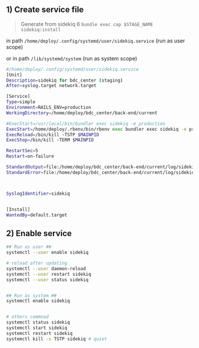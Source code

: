 ## 1) Create service file
> Generate from sidekiq 6 `bundle exec cap $STAGE_NAME sidekiq:install`

in path `/home/deploy/.config/systemd/user/sidekiq.service` (run as user scope)

or in path `/lib/systemd/system` (run as system scope)

```bash
#/home/deploy/.config/systemd/user/sidekiq.service
[Unit]
Description=sidekiq for bdc_center (staging)
After=syslog.target network.target

[Service]
Type=simple
Environment=RAILS_ENV=production
WorkingDirectory=/home/deploy/bdc_center/back-end/current

#ExecStart=/usr/local/bin/bundler exec sidekiq -e production
ExecStart=/home/deploy/.rbenv/bin/rbenv exec bundler exec sidekiq -e production
ExecReload=/bin/kill -TSTP $MAINPID
ExecStop=/bin/kill -TERM $MAINPID

RestartSec=5
Restart=on-failure

StandardOutput=file:/home/deploy/bdc_center/back-end/current/log/sidekiq.log
StandardError=file:/home/deploy/bdc_center/back-end/current/log/sidekiq.log



SyslogIdentifier=sidekiq


[Install]
WantedBy=default.target
```


## 2) Enable service
```bash
## Run as user ##
systemctl --user enable sidekiq

# reload after updating
systemctl --user daemon-reload
systemctl --user restart sidekiq
systemctl --user status sidekiq


## Run as system ##
systemctl enable sidekiq


# others commnad
systemctl status sidekiq
systemctl start sidekiq
systemctl restart sidekiq
systemctl kill -s TSTP sidekiq # quiet
```

